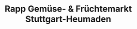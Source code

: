 ---
title: "Rapp Gemüse- & Früchtemarkt Stuttgart-Heumaden"
url: /stuttgart/rapp-gemuese-und-fruechtemarkt-stuttgart-heumaden/
shop: Gemüse & Obst
---